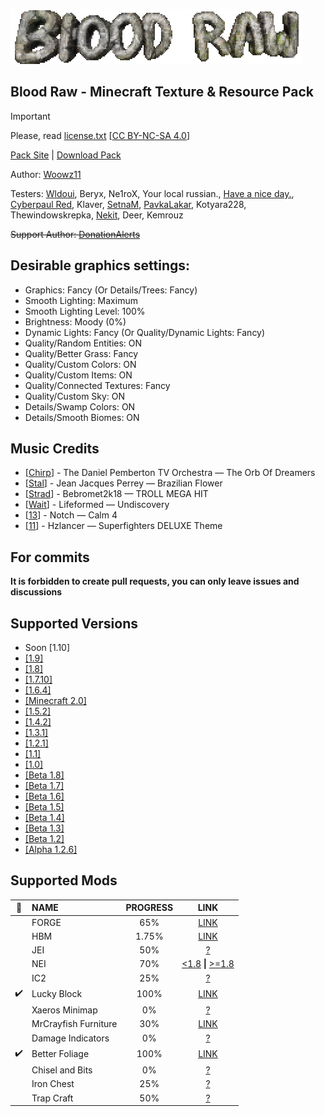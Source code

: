 ![Pack Logo](https://raw.githubusercontent.com/Woowz11/BloodRaw-Minecraft/main/woowz/logo.png)

## Blood Raw - Minecraft Texture & Resource Pack

> [!IMPORTANT]
> Please, read [license.txt](https://github.com/Woowz11/BloodRaw-Minecraft/blob/main/license.txt) [[CC BY-NC-SA 4.0](https://creativecommons.org/licenses/by-nc-sa/4.0/)]

[Pack Site](https://woowz11.github.io/woowzsite/bloodraw) | [Download Pack](https://woowz11.github.io/woowzsite/bloodraw#download)

Author: [Woowz11](https://github.com/Woowz11)

Testers: [Wldoui](https://github.com/wldoui), Beryx, Ne1roX, Your local russian., [Have a nice day.](https://github.com/haveanicedaay), [Cyberpaul Red](https://github.com/red-pr), Klaver, [SetnaM](https://github.com/youwillseelowskill), [PavkaLakar](https://github.com/PavkaLakar), Kotyara228, Thewindowskrepka, [Nekit](https://github.com/nekitplay155), Deer, Kemrouz

~~Support Author: [DonationAlerts](https://www.donationalerts.com/r/woowz11original)~~

## Desirable graphics settings:
* Graphics: Fancy (Or Details/Trees: Fancy)
* Smooth Lighting: Maximum
* Smooth Lighting Level: 100%
* Brightness: Moody (0%)
* Dynamic Lights: Fancy (Or Quality/Dynamic Lights: Fancy)
* Quality/Random Entities: ON
* Quality/Better Grass: Fancy
* Quality/Custom Colors: ON
* Quality/Custom Items: ON
* Quality/Connected Textures: Fancy
* Quality/Custom Sky: ON
* Details/Swamp Colors: ON
* Details/Smooth Biomes: ON
## Music Credits
* [[Chirp](https://github.com/Woowz11/BloodRaw-Minecraft/blob/main/assets/minecraft/sounds/records/chirp.ogg)] - The Daniel Pemberton TV Orchestra — The Orb Of Dreamers
* [[Stal](https://github.com/Woowz11/BloodRaw-Minecraft/blob/main/assets/minecraft/sounds/records/stal.ogg)] - Jean Jacques Perrey — Brazilian Flower
* [[Strad](https://github.com/Woowz11/BloodRaw-Minecraft/blob/main/assets/minecraft/sounds/records/strad.ogg)] - Bebromet2k18 — TROLL MEGA HIT
* [[Wait](https://github.com/Woowz11/BloodRaw-Minecraft/blob/main/assets/minecraft/sounds/records/wait.ogg)] - Lifeformed — Undiscovery
* [[13](https://github.com/Woowz11/BloodRaw-Minecraft/blob/main/assets/minecraft/sounds/records/13.ogg)] - Notch — Calm 4
* [[11](https://github.com/Woowz11/BloodRaw-Minecraft/blob/main/assets/minecraft/sounds/records/11.ogg)] - Hzlancer — Superfighters DELUXE Theme
## For commits
**It is forbidden to create pull requests, you can only leave issues and discussions**
## Supported Versions
* Soon [1.10]
* [[1.9]](https://github.com/Woowz11/BloodRaw-Minecraft/releases/tag/1.0.4)
* [[1.8]](https://github.com/Woowz11/BloodRaw-Minecraft/releases/tag/0.8.8)
* [[1.7.10]](https://github.com/Woowz11/BloodRaw-Minecraft/releases/tag/0.6.4)
* [[1.6.4]](https://github.com/Woowz11/BloodRaw-Minecraft/releases/tag/0.5.6)
* [[Minecraft 2.0]](https://github.com/Woowz11/BloodRaw-Minecraft/releases/tag/0.4.7)
* [[1.5.2]](https://github.com/Woowz11/BloodRaw-Minecraft/releases/tag/0.4.6)
* [[1.4.2]](https://github.com/Woowz11/BloodRaw-Minecraft/releases/tag/0.3.8)
* [[1.3.1]](https://github.com/Woowz11/BloodRaw-Minecraft/releases/tag/0.3.3)
* [[1.2.1]](https://github.com/Woowz11/BloodRaw-Minecraft/releases/tag/0.3.0)
* [[1.1]](https://github.com/Woowz11/BloodRaw-Minecraft/releases/tag/0.2.7)
* [[1.0]](https://github.com/Woowz11/BloodRaw-Minecraft/releases/tag/0.2.6)
* [[Beta 1.8]](https://github.com/Woowz11/BloodRaw-Minecraft/releases/tag/0.2.0)
* [[Beta 1.7]](https://github.com/Woowz11/BloodRaw-Minecraft/releases/tag/0.1.6)
* [[Beta 1.6]](https://github.com/Woowz11/BloodRaw-Minecraft/releases/tag/0.1.5)
* [[Beta 1.5]](https://github.com/Woowz11/BloodRaw-Minecraft/releases/tag/0.1.4)
* [[Beta 1.4]](https://github.com/Woowz11/BloodRaw-Minecraft/releases/tag/0.1.3)
* [[Beta 1.3]](https://github.com/Woowz11/BloodRaw-Minecraft/releases/tag/0.1.2)
* [[Beta 1.2]](https://github.com/Woowz11/BloodRaw-Minecraft/releases/tag/0.1.1)
* [[Alpha 1.2.6]](https://github.com/Woowz11/BloodRaw-Minecraft/releases/tag/0.0.9)
## Supported Mods
|🏁 |NAME          |PROGRESS|LINK|
|:-:|:-------------|:------:|:--:|
|   |FORGE         |65%|[LINK](https://files.minecraftforge.net/net/minecraftforge/forge/)|
|   |HBM           |1.75%|[LINK](https://www.curseforge.com/minecraft/mc-mods/hbms-nuclear-tech-mod)|
|   |JEI           |50%|[?]()|
|   |NEI           |70%|[<1.8](https://www.curseforge.com/minecraft/mc-mods/notenoughitems) **\|** [>=1.8](https://legacy.curseforge.com/minecraft/mc-mods/not-enough-items-1-8)|
|   |IC2           |25%|[?]()|
|✔️ |Lucky Block   |100%|[LINK](https://www.curseforge.com/minecraft/mc-mods/lucky-block)|
|   |Xaeros Minimap|0%|[?]()|
|   |MrCrayfish Furniture|30%|[LINK](https://www.curseforge.com/minecraft/mc-mods/mrcrayfish-furniture-mod)|
|   |Damage Indicators|0%|[?]()|
|✔️ |Better Foliage|100%|[LINK](https://www.curseforge.com/minecraft/mc-mods/better-foliage)|
|   |Chisel and Bits|0%|[?]()|
|   |Iron Chest|25%|[?]()|
|   |Trap Craft|50%|[?]()|